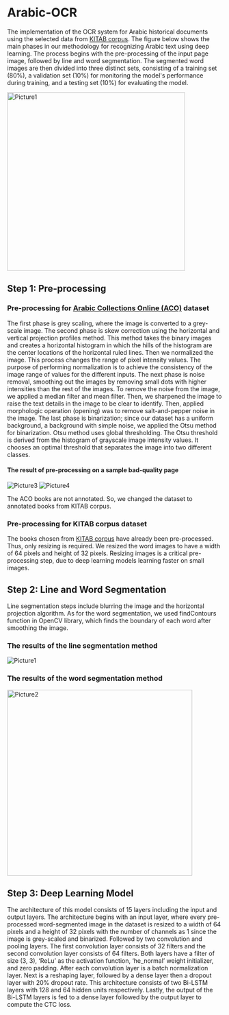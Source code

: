 # Arabic-OCR
The implementation of the OCR system for Arabic historical documents using the selected data from [KITAB corpus](https://kitab-corpus-metadata.azurewebsites.net). The figure below shows the main phases in our methodology for recognizing Arabic text using deep learning. The process begins with the pre-processing of the input page image, followed by line and word segmentation. The segmented word images are then divided into three distinct sets, consisting of a training set (80%), a validation set (10%) for monitoring the model's performance during training, and a testing set (10%) for evaluating the model. 

<img width="416" alt="Picture1" src="https://user-images.githubusercontent.com/66424485/218816002-dbcdb89c-0232-4b08-bc73-fb9ded26c1ec.png">

## Step 1: Pre-processing
 ### Pre-processing for [Arabic Collections Online (ACO)](https://dlib.nyu.edu/aco/) dataset
 The first phase is grey scaling, where the image is converted to a grey-scale image. The second phase is skew correction using the horizontal and vertical projection profiles method. This method takes the binary images and creates a horizontal histogram in which the hills of the histogram are the center locations of the horizontal ruled lines. Then we normalized the image. This process changes the range of pixel intensity values. The purpose of performing normalization is to achieve the consistency of the image range of values for the different inputs. The next phase is noise removal, smoothing out the images by removing small dots with higher intensities than the rest of the images. To remove the noise from the image, we applied a median filter and mean filter. Then, we sharpened the image to raise the text details in the image to be clear to identify. Then, applied morphologic operation (opening) was to remove salt-and-pepper noise in the image. The last phase is binarization; since our dataset has a uniform background, a background with simple noise, we applied the Otsu method for binarization. Otsu method uses global thresholding. The Otsu threshold is derived from the histogram of grayscale image intensity values. It chooses an optimal threshold that separates the image into two different classes. 
 #### The result of pre-processing on a sample bad-quality page
 ![Picture3](https://user-images.githubusercontent.com/66424485/218853941-3de2c799-ee24-4a7a-88aa-c797106662d5.jpg)  ![Picture4](https://user-images.githubusercontent.com/66424485/218853991-0fe4c599-e280-4638-8644-005b2204faeb.jpg)

The ACO books are not annotated. So, we changed the dataset to annotated books from KITAB corpus.
 ### Pre-processing for KITAB corpus dataset
 The books chosen from [KITAB corpus](https://kitab-corpus-metadata.azurewebsites.net) have already been pre-processed. Thus, only resizing is required. We resized the word images to have a width of 64 pixels and height of 32 pixels. Resizing images is a critical pre-processing step, due to deep learning models learning faster on small images.
## Step 2: Line and Word Segmentation
 Line segmentation steps include blurring the image and the horizontal projection algorithm. As for the word segmentation, we used findContours function in OpenCV library, which finds the boundary of each word after smoothing the image.
 ### The results of the line segmentation method 
 ![Picture1](https://user-images.githubusercontent.com/66424485/218825258-fcd33957-fb59-4bc3-a514-c42edd87a9d1.jpg)
 ### The results of the word segmentation method 
 <img width="433" alt="Picture2" src="https://user-images.githubusercontent.com/66424485/218825345-33da5ba8-fce3-4520-b554-b948723c97e3.png">
 
## Step 3:	Deep Learning Model
The architecture of this model consists of 15 layers including the input and output layers. The architecture begins with an input layer, where every pre-processed word-segmented image in the dataset is resized to a width of 64 pixels and a height of 32 pixels with the number of channels as 1 since the image is grey-scaled and binarized. Followed by two convolution and pooling layers. The first convolution layer consists of 32 filters and the second convolution layer consists of 64 filters. Both layers have a filter of size (3, 3), ‘ReLu’ as the activation function, ‘he_normal’ weight initializer, and zero padding. After each convolution layer is a batch normalization layer. Next is a reshaping layer, followed by a dense layer then a dropout layer with 20% dropout rate. This architecture consists of two Bi-LSTM layers with 128 and 64 hidden units respectively. Lastly, the output of the Bi-LSTM layers is fed to a dense layer followed by the output layer to compute the CTC loss.
